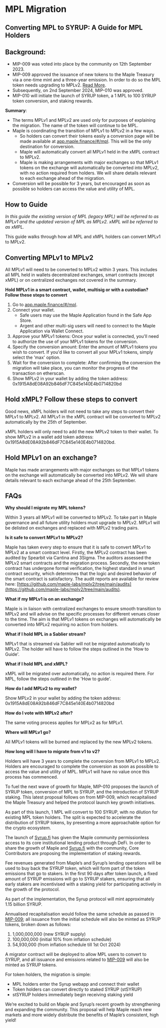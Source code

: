 # MPL Migration

## Converting MPL to SYRUP: A Guide for MPL Holders

## Background:

* MIP-009 was voted into place by the community on 12th September 2023.
* MIP-009 approved the issuance of new tokens to the Maple Treasury via a one-time mint and a three-year emission. In order to do so the MPL token needs upgrading to MPLv2. [Read More](https://snapshot.org/#/maple.eth/proposal/0x29fccc3bac63744a55f9671399c079594e6b8369a21502cbce52e7dce9301094).
* Subsequently, on 2nd September 2024, MIP-010 was approved.&#x20;
* MIP-010 will initiate the launch of SYRUP token, a 1 MPL to 100 SYRUP token conversion, and staking rewards.&#x20;

**Summary**:

* The terms MPLv1 and MPLv2 are used only for purposes of explaining the migration. The name of the token will continue to be MPL.
* Maple is coordinating the transition of MPLv1 to MPLv2 in a few ways.
  * So holders can convert their tokens easily a conversion page will be made available at [app.maple.finance/#/mpl](app.maple.finance#/mpl). This will be the only destination for conversion.
  * Maple will automatically convert all MPLv1 held in the xMPL contract to MPLv2.
  * Maple is making arrangements with major exchanges so that MPLv1 tokens on the exchange will automatically be converted into MPLv2, with no action required from holders. We will share details relevant to each exchange ahead of the migration.
* Conversion will be possible for 3 years, but encouraged as soon as possible so holders can access the value and utility of MPL.

## How to Guide

_In this guide the existing version of MPL (legacy MPL) will be referred to as MPLv1 and the updated version of MPL as MPLv2. xMPL will be referred to as xMPL._

This guide walks through how all MPL and xMPL holders can convert MPLv1 to MPLv2.

## Converting MPLv1 to MPLv2

All MPLv1 will need to be converted to MPLv2 within 3 years. This includes all MPL held in wallets decentralized exchanges, smart contracts (except xMPL) or on centralized exchanges not covered in the summary.

**Hold MPLv1 in a smart contract, wallet, multisig or with a custodian? Follow these steps to convert**

1. Go to [app.maple.finance/#/mpl](app.maple.finance#/mpl).
2. Connect your wallet.
   * Safe users may use the Maple Application found in the Safe App Store.
   * Argent and other multi-sig users will need to connect to the Maple Application via Wallet Connect.
3. Approve your MPLv1 tokens: Once your wallet is connected, you'll need to authorize the use of your MPLv1 tokens for the conversion.
4. Specify the conversion amount: Enter the amount of MPLv1 tokens you wish to convert. If you'd like to convert all your MPLv1 tokens, simply select the 'max' option.
5. Wait for the conversion to complete: After confirming the conversion the migration will take place, you can monitor the progress of the transaction on etherscan.
6. Show MPLv2 in your wallet by adding the token address: 0x1915A8dE08A92b846dF7C845e140E4b0714820bd

## Hold xMPL? Follow these steps to convert

Good news, xMPL holders will not need to take any steps to convert their MPLv1 to MPLv2. All MPLv1 in the xMPL contract will be converted to MPLv2 automatically by the 25th of September.

xMPL holders will only need to add the new MPLv2 token to their wallet. To show MPLv2 in a wallet add token address: 0x1915A8dE08A92b846dF7C845e140E4b0714820bd.

## Hold MPLv1 on an exchange?

Maple has made arrangements with major exchanges so that MPLv1 tokens on the exchange will automatically be converted into MPLv2. We will share details relevant to each exchange ahead of the 25th September.

## FAQs

**Why should I migrate my MPL tokens?**

Within 3 years all MPLv1 will be converted to MPLv2. To take part in Maple governance and all future utility holders must upgrade to MPLv2. MPLv1 will be delisted on exchanges and replaced with MPLv2 trading pairs.

**Is it safe to convert MPLv1 to MPLv2?**

Maple has taken every step to ensure that it is safe to convert MPLv1 to MPLv2 at a smart contract level. Firstly, the MPLv2 contract has been audited by Spearbit via Cantina and 3Sigma. The auditors assessed the MPLv2 smart contracts and the migration process. Secondly, the new token contract has undergone formal verification, the highest standard in smart contract security, which determines that the logic and desired behavior of the smart contract is satisfactory. The audit reports are available for review here: [https://github.com/maple-labs/mplv2/tree/main/audits](https://github.com/maple-labs/mplv2/tree/main/audits).

**What if my MPLv1 is on an exchange?**

Maple is in liaison with centralized exchanges to ensure smooth transition to MPLv2 and will advise on the specific processes for different venues closer to the time. The aim is that MPLv1 tokens on exchanges will automatically be converted into MPLv2 requiring no action from holders.

**What if I hold MPL in a Sablier stream?**

MPLv1 that is streamed via Sablier will not be migrated automatically to MPLv2. The holder will have to follow the steps outlined in the 'How to Guide'.

**What if I hold MPL and xMPL?**

xMPL will be migrated over automatically, no action is required there. For MPL, follow the steps outlined in the 'How to guide'.

**How do I add MPLv2 to my wallet?**

Show MPLv2 in your wallet by adding the token address: 0x1915A8dE08A92b846dF7C845e140E4b0714820bd

**How do I vote with MPLv2 after?**

The same voting process applies for MPLv2 as for MPLv1.

**Where will MPLv1 go?**

All MPLv1 tokens will be burned and replaced by the new MPLv2 tokens.

**How long will I have to migrate from v1 to v2?**

Holders will have 3 years to complete the conversion from MPLv1 to MPLv2. Holders are encouraged to complete the conversion as soon as possible to access the value and utility of MPL. MPLv1 will have no value once this process has commenced.



To fuel the next wave of growth for Maple, MIP-010 proposes the launch of SYRUP token, conversion of MPL to SYRUP, and the introduction of SYRUP staking. This latest proposal follows on from MIP-009, which recapitalised the Maple Treasury and helped the protocol launch key growth initiatives.

As part of this launch, 1 MPL will convert to 100 SYRUP, with no dilution for existing MPL token holders. The split is expected to accelerate the distribution of SYRUP tokens, by presenting a more approachable option for the crypto ecosystem.

The launch of [Syrup.fi](http://syrup.fi/) has given the Maple community permissionless access to its core institutional lending product through DeFi. In order to share the growth of Maple and [Syrup.fi](http://syrup.fi/) with the community, Core Contributors are proposing the implementation of staking rewards.

Fee revenues generated from Maple’s and Syrup’s lending operations will be used to buy back the SYRUP token, which will form part of the token emissions that go to stakers. In the first 90 days after token launch, a fixed amount of SYRUP emissions will go to SYRUP stakers, ensuring that all early stakers are incentivised with a staking yield for participating actively in the growth of the protocol.

As part of the implementation, the Syrup protocol will mint approximately 1.15 billion SYRUP.

Annualised recapitalisation would follow the same schedule as passed in [MIP-009](https://community.maple.finance/t/mip-009-upgrade-mpl-token-design/300); all issuance from the initial schedule will also be minted as SYRUP tokens, broken down as follows:

1. 1,000,000,000 (new SYRUP supply)
2. 100,000,000 (initial 10% from inflation schedule)
3. 54,930,000 (from inflation schedule till 1st Oct 2024)

A migrator contract will be deployed to allow MPL users to convert to SYRUP, and all issuance and emissions related to [MIP-009](https://community.maple.finance/t/mip-009-upgrade-mpl-token-design/300) will also be minted as SYRUP tokens.

For token holders, the migration is simple:

* MPL holders enter the Syrup webapp and connect their wallet
* Token holders can convert directly to staked SYRUP (stSYRUP)
* stSYRUP holders immediately begin receiving staking yield

We’re excited to build on Maple and Syrup’s recent growth by strengthening and expanding the community. This proposal will help Maple reach new markets and more widely distribute the benefits of Maple’s consistent, high yield!
